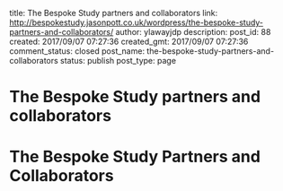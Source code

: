 title: The Bespoke Study partners and collaborators
link: http://bespokestudy.jasonpott.co.uk/wordpress/the-bespoke-study-partners-and-collaborators/
author: ylawayjdp
description: 
post_id: 88
created: 2017/09/07 07:27:36
created_gmt: 2017/09/07 07:27:36
comment_status: closed
post_name: the-bespoke-study-partners-and-collaborators
status: publish
post_type: page

# The Bespoke Study partners and collaborators

# **The Bespoke Study Partners and Collaborators**